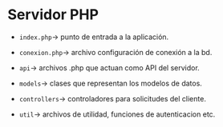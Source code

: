 # Servidor PHP

- `index.php`&rightarrow; punto de entrada a la aplicación.

- `conexion.php`&rightarrow; archivo configuración de conexión a la bd.

- `api`&rightarrow; archivos .php que actuan como API del servidor.

- `models`&rightarrow; clases que representan los modelos de datos.

- `controllers`&rightarrow; controladores para solicitudes del cliente.

- `util`&rightarrow; archivos de utilidad, funciones de autenticacion etc.
